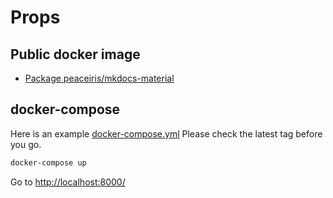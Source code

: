 # Props



## Public docker image

- [Package peaceiris/mkdocs-material](https://github.com/peaceiris/mkdocs-material-boilerplate/pkgs/container/mkdocs-material)



## docker-compose

Here is an example [docker-compose.yml](https://github.com/peaceiris/mkdocs-material-boilerplate/blob/main/docker-compose.yml)
Please check the latest tag before you go.

```sh
docker-compose up
```

Go to [http://localhost:8000/](http://localhost:8000/)



<!-- Internal References -->
<!-- External References -->
[peaceiris/mkdocs-material - Docker Hub]: https://hub.docker.com/r/peaceiris/mkdocs-material
